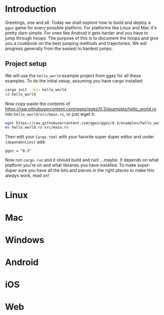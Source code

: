 # Introduction

Greetings, one and all.  Today we shall explore how to build and
deploy a `ggez` game for every possible platform.  For platforms like
Linux and Mac it's pretty darn simple.  For ones like Android it gets
harder and you have to jump through hoops.  The purpose of this is to
document the hoops and give you a cookbook on the best jumping methods
and trajectories.  We will progress generally from the easiest to
hardest jumps.

## Project setup

We will use the `hello_world` example project from ggez for all these
examples.  To do the initial setup, assuming you have cargo installed:

```sh
cargo init --bin hello_world
cd hello_world
```

Now copy-paste the contents of
<https://raw.githubusercontent.com/ggez/ggez/0.3/examples/hello_world.rs>
into `hello_world/src/main.rs`, or just wget it:

```sh
wget https://raw.githubusercontent.com/ggez/ggez/0.3/examples/hello_world.rs
mv hello_world.rs src/main.rs
```

Then edit your `Cargo.toml` with your favorite super duper editor and under `[dependencies]` add:

```
ggez = "0.3"
```

Now run `cargo run` and it should build and run!  ...maybe.  It
depends on what platform you're on and what libraries you have
installed.  To make super-duper sure you have all the bits and pieces
in the right places to make this always work, read on!

# Linux

# Mac

# Windows

# Android

# iOS

# Web

